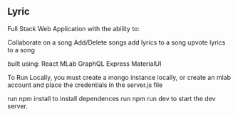 ## Lyric

Full Stack Web Application with the ability to:

Collaborate on a song
Add/Delete songs
add lyrics to a song
upvote lyrics to a song


built using:
React
MLab
GraphQL
Express
MaterialUI

To Run Locally, you must create a mongo instance locally, or create an mlab account and place the credentials in the server.js file

run npm install to install dependences
run npm run dev to start the dev server. 